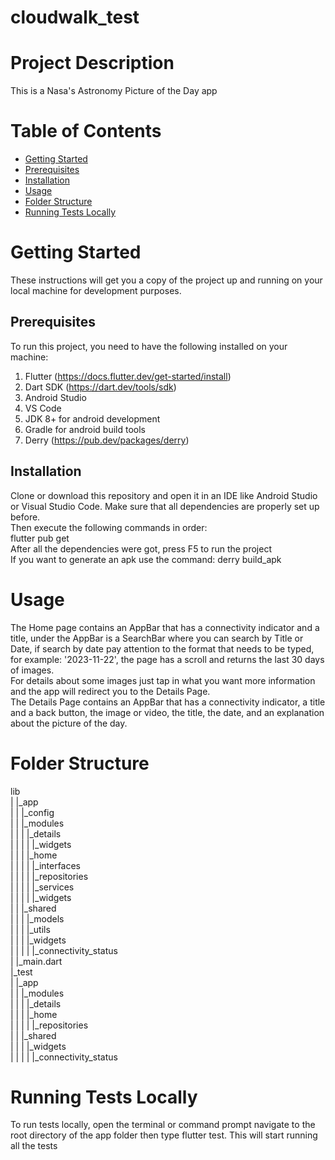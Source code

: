# cloudwalk_test

# Project Description
This is a Nasa's Astronomy Picture of the Day app

# Table of Contents

* [Getting Started](#getting-started)
* [Prerequisites](#prerequisites)
* [Installation](#installation)
* [Usage](#usage)
* [Folder Structure](#folde-structure)
* [Running Tests Locally](#running-tests-locally)

# Getting Started
These instructions will get you a copy of the project up and running on your local machine for development purposes.

## Prerequisites
To run this project, you need to have the following installed on your machine:
1. Flutter (https://docs.flutter.dev/get-started/install)
2. Dart SDK (https://dart.dev/tools/sdk)
3. Android Studio
4. VS Code
5. JDK 8+ for android development
6. Gradle for android build tools
7. Derry (https://pub.dev/packages/derry)

## Installation
Clone or download this repository and open it in an IDE like Android Studio or Visual Studio Code. Make sure that all dependencies are properly set up before.<br>
Then execute the following commands in order:<br>
flutter pub get<br>
After all the dependencies were got, press F5 to run the project<br>
If you want to generate an apk use the command: derry build_apk

# Usage
The Home page contains an AppBar that has a connectivity indicator and a title, under the AppBar is a SearchBar where you can search by Title or Date, if search by date pay attention to the format that needs to be typed, for example: '2023-11-22',
the page has a scroll and returns the last 30 days of images.<br>
For details about some images just tap in what you want more information and the app will redirect you to the Details Page.<br>
The Details Page contains an AppBar that has a connectivity indicator, a title and a back button, the image or video, the title, the date, and an explanation about the picture of the day.

# Folder Structure
lib<br>
|   |_app<br>
|   |   |_config<br>
|   |  |_modules<br>
|   |   |       |_details<br>
|   |   |       |       |_widgets<br>
|   |   |       |_home<br>
|   |   |       |       |_interfaces<br>
|   |   |       |       |_repositories<br>
|   |   |       |       |_services<br>
|   |   |       |       |_widgets<br>
|   |   |_shared<br>
|   |   |       |_models<br>
|   |   |       |_utils<br>
|   |   |       |_widgets<br>
|   |   |       |       |_connectivity_status<br>
|   |_main.dart<br>
|_test<br>
|   |_app<br>
|   |   |_modules<br>
|   |   |  |_details<br>
|   |   |  |_home<br>
|   |   |  |    |_repositories<br>
|   |   |_shared<br>
|   |   |   |_widgets<br>
|   |   |   |   |_connectivity_status<br>

# Running Tests Locally
To run tests locally, open the terminal or command prompt navigate to the root directory of the app folder then type flutter test. This will start running all the tests
